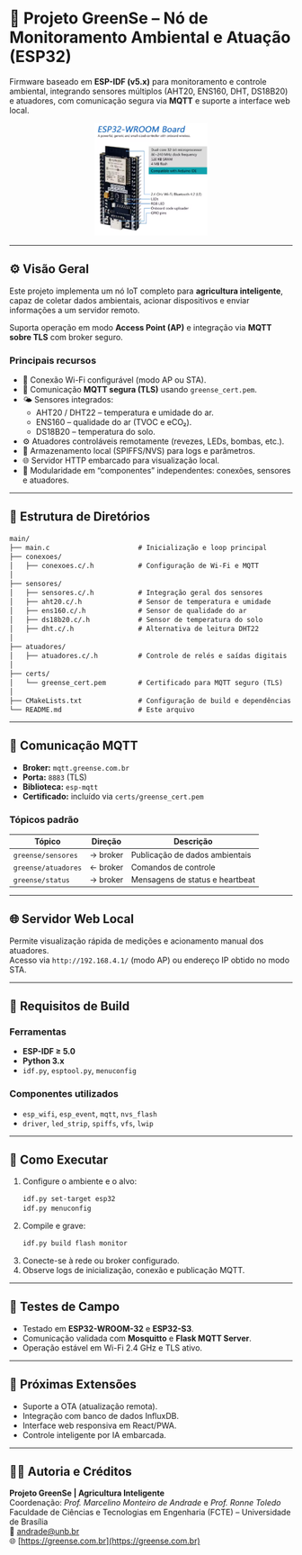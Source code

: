 # 🌿 Projeto GreenSe – Nó de Monitoramento Ambiental e Atuação (ESP32)

Firmware baseado em **ESP-IDF (v5.x)** para monitoramento e controle ambiental, integrando sensores múltiplos (AHT20, ENS160, DHT, DS18B20) e atuadores, com comunicação segura via **MQTT** e suporte a interface web local.


<div align="center">
  <img src="https://github.com/marcelinoandrade/greense/blob/main/client/N01_Estufa_Germinar_C%2B%2B/esp32_Freenove.png" alt="ESP32" width="200">
</div>



---

## ⚙️ Visão Geral

Este projeto implementa um nó IoT completo para **agricultura inteligente**, capaz de coletar dados ambientais, acionar dispositivos e enviar informações a um servidor remoto.

Suporta operação em modo **Access Point (AP)** e integração via **MQTT sobre TLS** com broker seguro.

### Principais recursos

- 📡 Conexão Wi-Fi configurável (modo AP ou STA).
- 🔐 Comunicação **MQTT segura (TLS)** usando `greense_cert.pem`.
- 🌤️ Sensores integrados:
  - AHT20 / DHT22 – temperatura e umidade do ar.
  - ENS160 – qualidade do ar (TVOC e eCO₂).
  - DS18B20 – temperatura do solo.
- ⚙️ Atuadores controláveis remotamente (revezes, LEDs, bombas, etc.).
- 💾 Armazenamento local (SPIFFS/NVS) para logs e parâmetros.
- 🌐 Servidor HTTP embarcado para visualização local.
- 🧠 Modularidade em “componentes” independentes: conexões, sensores e atuadores.

---

## 🧩 Estrutura de Diretórios

```
main/
├── main.c                      # Inicialização e loop principal
├── conexoes/
│   ├── conexoes.c/.h           # Configuração de Wi-Fi e MQTT
│
├── sensores/
│   ├── sensores.c/.h           # Integração geral dos sensores
│   ├── aht20.c/.h              # Sensor de temperatura e umidade
│   ├── ens160.c/.h             # Sensor de qualidade do ar
│   ├── ds18b20.c/.h            # Sensor de temperatura do solo
│   ├── dht.c/.h                # Alternativa de leitura DHT22
│
├── atuadores/
│   ├── atuadores.c/.h          # Controle de relés e saídas digitais
│
├── certs/
│   └── greense_cert.pem        # Certificado para MQTT seguro (TLS)
│
├── CMakeLists.txt              # Configuração de build e dependências
└── README.md                   # Este arquivo
```

---

## 📡 Comunicação MQTT

- **Broker:** `mqtt.greense.com.br`
- **Porta:** `8883` (TLS)
- **Biblioteca:** `esp-mqtt`
- **Certificado:** incluído via `certs/greense_cert.pem`

### Tópicos padrão

| Tópico | Direção | Descrição |
|--------|----------|-----------|
| `greense/sensores` | → broker | Publicação de dados ambientais |
| `greense/atuadores` | ← broker | Comandos de controle |
| `greense/status` | → broker | Mensagens de status e heartbeat |

---

## 🌐 Servidor Web Local

Permite visualização rápida de medições e acionamento manual dos atuadores.  
Acesso via `http://192.168.4.1/` (modo AP) ou endereço IP obtido no modo STA.

---

## 💾 Requisitos de Build

### Ferramentas

- **ESP-IDF ≥ 5.0**
- **Python 3.x**
- `idf.py`, `esptool.py`, `menuconfig`

### Componentes utilizados

- `esp_wifi`, `esp_event`, `mqtt`, `nvs_flash`
- `driver`, `led_strip`, `spiffs`, `vfs`, `lwip`

---

## 🚀 Como Executar

1. Configure o ambiente e o alvo:
   ```bash
   idf.py set-target esp32
   idf.py menuconfig
   ```
2. Compile e grave:
   ```bash
   idf.py build flash monitor
   ```
3. Conecte-se à rede ou broker configurado.
4. Observe logs de inicialização, conexão e publicação MQTT.

---

## 🧪 Testes de Campo

- Testado em **ESP32-WROOM-32** e **ESP32-S3**.
- Comunicação validada com **Mosquitto** e **Flask MQTT Server**.
- Operação estável em Wi-Fi 2.4 GHz e TLS ativo.

---

## 🧰 Próximas Extensões

- Suporte a OTA (atualização remota).
- Integração com banco de dados InfluxDB.
- Interface web responsiva em React/PWA.
- Controle inteligente por IA embarcada.

---

## 🧑‍🔬 Autoria e Créditos

**Projeto GreenSe | Agricultura Inteligente**  
Coordenação: *Prof. Marcelino Monteiro de Andrade* e *Prof. Ronne Toledo*  
Faculdade de Ciências e Tecnologias em Engenharia (FCTE) – Universidade de Brasília  
📧 [andrade@unb.br](mailto:andrade@unb.br)  
🌐 [https://greense.com.br](https://greense.com.br)
